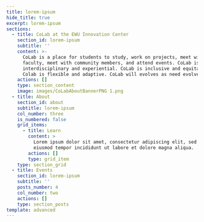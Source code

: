 ```yaml
---
title: lorem-ipsum
hide_title: true
excerpt: lorem-ipsum
sections:
  - title: CoLab at the EWU Innovation Center
    section_id: lorem-ipsum
    subtitle: ''
    content: >-
      CoLab is a place for students to study, work on projects, meet with
      faculty, meet with community members, and attend events. CoLab is
      interdisciplinary and experiential. CoLab is inclusive and equitable.
      Colab is flexible and adaptive. CoLab will evolves as need evolves.
    actions: []
    type: section_content
    image: images/CoLabAboutBannerPNG 1.png
  - title: About
    section_id: about
    subtitle: lorem-ipsum
    col_number: three
    is_numbered: false
    grid_items:
      - title: Learn
        content: >
          Lorem ipsum dolor sit amet, consectetur adipiscing elit, sed do
          eiusmod tempor incididunt ut labore et dolore magna aliqua.
        actions: []
        type: grid_item
    type: section_grid
  - title: Events
    section_id: lorem-ipsum
    subtitle: ''
    posts_number: 4
    col_number: two
    actions: []
    type: section_posts
template: advanced
---
```

